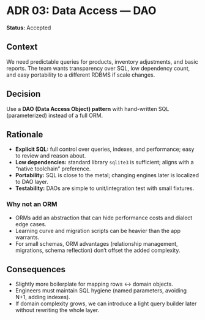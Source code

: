 # ADR 03: Data Access — DAO
**Status:** Accepted   

## Context
We need predictable queries for products, inventory adjustments, and basic reports. The team wants transparency over SQL, low dependency count, and easy portability to a different RDBMS if scale changes.

## Decision
Use a **DAO (Data Access Object) pattern** with hand-written SQL (parameterized) instead of a full ORM.

## Rationale
- **Explicit SQL:** full control over queries, indexes, and performance; easy to review and reason about.  
- **Low dependencies:** standard library `sqlite3` is sufficient; aligns with a “native toolchain” preference.  
- **Portability:** SQL is close to the metal; changing engines later is localized to DAO layer.  
- **Testability:** DAOs are simple to unit/integration test with small fixtures.

### Why not an ORM
- ORMs add an abstraction that can hide performance costs and dialect edge cases.  
- Learning curve and migration scripts can be heavier than the app warrants.  
- For small schemas, ORM advantages (relationship management, migrations, schema reflection) don’t offset the added complexity.

## Consequences
- Slightly more boilerplate for mapping rows ↔ domain objects.  
- Engineers must maintain SQL hygiene (named parameters, avoiding N+1, adding indexes).  
- If domain complexity grows, we can introduce a light query builder later without rewriting the whole layer.
